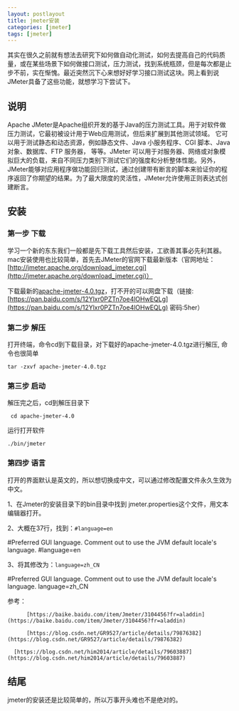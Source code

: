 ```yaml
---
layout: postlayout
title: jmeter安装
categories: [jmeter]
tags: [jmeter]
---
```


其实在很久之前就有想法去研究下如何做自动化测试，如何去提高自己的代码质量，或在某些场景下如何做接口测试，压力测试，找到系统瓶颈，但是每次都是止步不前，实在惭愧。最近突然沉下心来想好好学习接口测试这块。网上看到说JMeter具备了这些功能，就想学习下尝试下。

## 说明
Apache JMeter是Apache组织开发的基于Java的压力测试工具。用于对软件做压力测试，它最初被设计用于Web应用测试，但后来扩展到其他测试领域。 它可以用于测试静态和动态资源，例如静态文件、Java 小服务程序、CGI 脚本、Java 对象、数据库、FTP 服务器， 等等。JMeter 可以用于对服务器、网络或对象模拟巨大的负载，来自不同压力类别下测试它们的强度和分析整体性能。另外，JMeter能够对应用程序做功能回归测试，通过创建带有断言的脚本来验证你的程序返回了你期望的结果。为了最大限度的灵活性，JMeter允许使用正则表达式创建断言。

## 安装

### 第一步 下载
学习一个新的东东我们一般都是先下载工具然后安装，工欲善其事必先利其器。mac安装使用也比较简单，首先去JMeter的官网下载最新版本（官网地址：[http://jmeter.apache.org/download_jmeter.cgi](http://jmeter.apache.org/download_jmeter.cgi)）

下载最新的[apache-jmeter-4.0.tgz](http://mirrors.tuna.tsinghua.edu.cn/apache//jmeter/binaries/apache-jmeter-4.0.tgz)，打不开的可以网盘下载（链接:[https://pan.baidu.com/s/12Ylxr0PZTn7oe4lOHwEQLg](https://pan.baidu.com/s/12Ylxr0PZTn7oe4lOHwEQLg)  密码:5her）



### 第二步  解压
打开终端，命令cd到下载目录，对下载好的apache-jmeter-4.0.tgz进行解压, 命令也很简单

```
tar -zxvf apache-jmeter-4.0.tgz
```

### 第三步 启动

解压完之后，cd到解压目录下

```
 cd apache-jmeter-4.0
```

运行打开软件

```
./bin/jmeter
```

### 第四步 语言

打开的界面默认是英文的，所以想切换成中文，可以通过修改配置文件永久生效为中文。

1、在Jmeter的安装目录下的bin目录中找到 jmeter.properties这个文件，用文本编辑器打开。 

 2、大概在37行，找到：`#language=en`

\#Preferred GUI language. Comment out to use the JVM default locale's language.
\#language=en

3、将其修改为：`language=zh_CN`

\#Preferred GUI language. Comment out to use the JVM default locale's language.
language=zh_CN



参考：

          [https://baike.baidu.com/item/Jmeter/3104456?fr=aladdin](https://baike.baidu.com/item/Jmeter/3104456?fr=aladdin)

          [https://blog.csdn.net/GR9527/article/details/79876382](https://blog.csdn.net/GR9527/article/details/79876382)

	  [https://blog.csdn.net/him2014/article/details/79603887](https://blog.csdn.net/him2014/article/details/79603887)



## 结尾

jmeter的安装还是比较简单的，所以万事开头难也不是绝对的。


